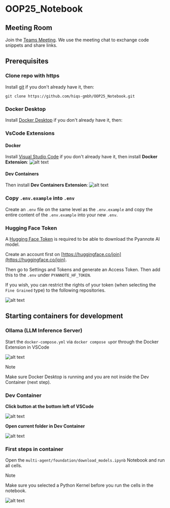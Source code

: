 # OOP25_Notebook

## Meeting Room 
Join the [Teams Meeting](https://teams.microsoft.com/l/meetup-join/19%3ameeting_NDc2OTBjZmQtZjIxNS00ZTBmLTgyN2ItZjI1NWY2ZjJmODBl%40thread.v2/0?context=%7b%22Tid%22%3a%22531a3b09-144b-4e5e-9451-968aa3f67210%22%2c%22Oid%22%3a%224c79b2b2-c8d5-46c4-9cad-e6fb49a1f08e%22%7d). We use the meeting chat to exchange code snippets and share links. 

## Prerequisites
### Clone repo with https
Install [git](https://git-scm.com/downloads) if you don't already have it, then: 

```
git clone https://github.com/hiqs-gmbh/OOP25_Notebook.git
```


### Docker Desktop
Install [Docker Desktop](https://docs.docker.com/compose/install/) if you don't already have it, then: 


### VsCode Extensions
#### Docker 
Install [Visual Studio Code](https://code.visualstudio.com/download) if you don't already have it, then install **Docker Extension**: 
![alt text](./imgs/docker_extension.png)

#### Dev Containers
Then install **Dev Containers Extension**: 
![alt text](./imgs/dev_containers_extension.png)


### Copy `.env.example`  into `.env`
Create an `.env` file on the same level as the `.env.example` and copy the entire content of the `.env.example` into your new `.env`.

### Hugging Face Token
A [Hugging Face Token](https://huggingface.co/settings/tokens) is required to be able to download the Pyannote AI model.

Create an account first on [https://huggingface.co/join](https://huggingface.co/join).

Then go to Settings and Tokens and generate an Access Token. Then add this to the `.env` under ```PYANNOTE_HF_TOKEN```. 

If you wish, you can restrict the rights of your token (when selecting the ```Fine Grained``` type) to the following repositories.

![alt text](./imgs/hf_repo.png)

## Starting containers for development
### Ollama (LLM Inference Server)

Start the ```docker-compose.yml``` via `docker compose up`or through the Docker Extension in VSCode

![alt text](./imgs/compose_up.png)

> [!NOTE]
> Make sure Docker Desktop is running and you are not inside the Dev Container (next step).

### Dev Container
**Click button at the bottom left of VSCode**

![alt text](./imgs/dev_cont_button.png)

**Open current folder in Dev Container**

![alt text](./imgs/open_folder_in_cont.png)


### First steps in container
Open the `multi-agent/foundation/download_models.ipynb` Notebook and run all cells. 

> [!NOTE]
> Make sure you selected a Python Kernel before you run the cells in the notebook.

![alt text](./imgs/run_notebook.png)

